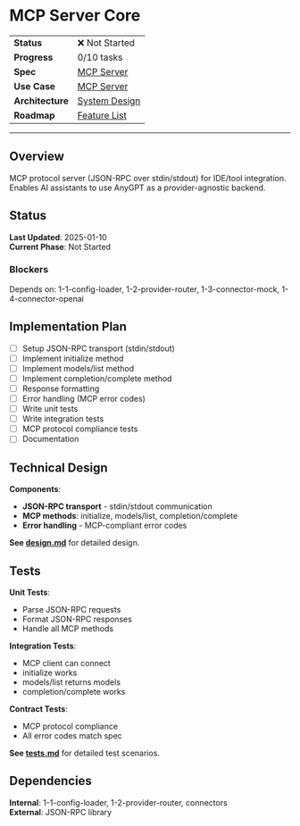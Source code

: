 # MCP Server Core

| | |
|---|---|
| **Status** | ❌ Not Started |
| **Progress** | 0/10 tasks |
| **Spec** | [MCP Server](../../../../../products/anygpt/specs/anygpt/mcp-server.md) |
| **Use Case** | [MCP Server](../../../../../products/anygpt/cases/mcp-server.md) |
| **Architecture** | [System Design](../../architecture.md) |
| **Roadmap** | [Feature List](../../roadmap.md) |

---

## Overview

MCP protocol server (JSON-RPC over stdin/stdout) for IDE/tool integration. Enables AI assistants to use AnyGPT as a provider-agnostic backend.

## Status

**Last Updated**: 2025-01-10  
**Current Phase**: Not Started

### Blockers
Depends on: 1-1-config-loader, 1-2-provider-router, 1-3-connector-mock, 1-4-connector-openai

## Implementation Plan

- [ ] Setup JSON-RPC transport (stdin/stdout)
- [ ] Implement initialize method
- [ ] Implement models/list method
- [ ] Implement completion/complete method
- [ ] Response formatting
- [ ] Error handling (MCP error codes)
- [ ] Write unit tests
- [ ] Write integration tests
- [ ] MCP protocol compliance tests
- [ ] Documentation

## Technical Design

**Components**:
- **JSON-RPC transport** - stdin/stdout communication
- **MCP methods**: initialize, models/list, completion/complete
- **Error handling** - MCP-compliant error codes

**See [design.md](./design.md)** for detailed design.

## Tests

**Unit Tests**:
- Parse JSON-RPC requests
- Format JSON-RPC responses
- Handle all MCP methods

**Integration Tests**:
- MCP client can connect
- initialize works
- models/list returns models
- completion/complete works

**Contract Tests**:
- MCP protocol compliance
- All error codes match spec

**See [tests.md](./tests.md)** for detailed test scenarios.

## Dependencies

**Internal**: 1-1-config-loader, 1-2-provider-router, connectors  
**External**: JSON-RPC library

